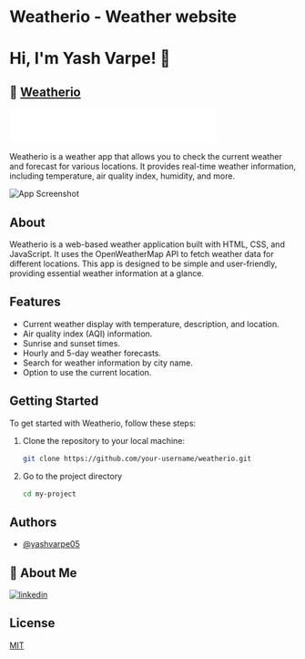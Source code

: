 # Weatherio - Weather website

# Hi, I'm Yash Varpe! 👋

## 🔗 [Weatherio](https://yashvarpe05.github.io/ister/)

![Weatherio Logo](./assets/images/logo.png)

Weatherio is a weather app that allows you to check the current weather and forecast for various locations. It provides real-time weather information, including temperature, air quality index, humidity, and more.

![App Screenshot](https://via.placeholder.com/468x300?text=App+Screenshot+Here)

## About

Weatherio is a web-based weather application built with HTML, CSS, and JavaScript. It uses the OpenWeatherMap API to fetch weather data for different locations. This app is designed to be simple and user-friendly, providing essential weather information at a glance.

## Features

- Current weather display with temperature, description, and location.
- Air quality index (AQI) information.
- Sunrise and sunset times.
- Hourly and 5-day weather forecasts.
- Search for weather information by city name.
- Option to use the current location.

## Getting Started

To get started with Weatherio, follow these steps:

1. Clone the repository to your local machine:

   ```bash
   git clone https://github.com/your-username/weatherio.git
   ```

2. Go to the project directory

   ```bash
   cd my-project
   ```

## Authors

- [@yashvarpe05](https://www.github.com/YashVarpe05)

## 🚀 About Me

[![linkedin](https://img.shields.io/badge/linkedin-0A66C2?style=for-the-badge&logo=linkedin&logoColor=white)](https://www.linkedin.com/in/yash-varpe-960703234/)

## License

[MIT](https://choosealicense.com/licenses/mit/)
